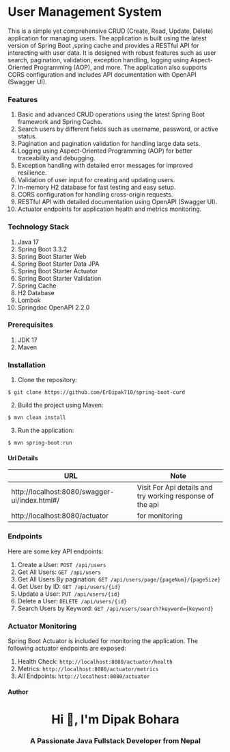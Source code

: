 

# User Management System

This is a simple yet comprehensive CRUD (Create, Read, Update, Delete) application for managing users. The application is built using the latest version of Spring Boot ,spring cache and provides a RESTful API for interacting with user data. It is designed with robust features such as user search, pagination, validation, exception handling, logging using Aspect-Oriented Programming (AOP), and more. The application also supports CORS configuration and includes API documentation with OpenAPI (Swagger UI).


### Features

1. Basic and advanced CRUD operations using the latest Spring Boot framework and Spring Cache.
2. Search users by different fields such as username, password, or active status.
3. Pagination and pagination validation for handling large data sets.
4. Logging using Aspect-Oriented Programming (AOP) for better traceability and debugging.
5. Exception handling with detailed error messages for improved resilience.
6. Validation of user input for creating and updating users.
7. In-memory H2 database for fast testing and easy setup.
8. CORS configuration for handling cross-origin requests.
9. RESTful API with detailed documentation using OpenAPI (Swagger UI).
10. Actuator endpoints for application health and metrics monitoring.

### Technology Stack

1. Java 17
2. Spring Boot 3.3.2
3. Spring Boot Starter Web
4. Spring Boot Starter Data JPA
5. Spring Boot Starter Actuator
6. Spring Boot Starter Validation
7. Spring Cache
8. H2 Database
9. Lombok
10. Springdoc OpenAPI 2.2.0

### Prerequisites

1. JDK 17 
2. Maven

### Installation

1. Clone the repository:

```shell
$ git clone https://github.com/ErDipak710/spring-boot-curd
```

2. Build the project using Maven:

```shell
$ mvn clean install

```
3. Run the application:

```shell
$ mvn spring-boot:run

```

#### Url Details

URL | Note                                   |
--- |----------------------------------------| 
http://localhost:8080/swagger-ui/index.html#/ | Visit For Api details and try working response of the api 
http://localhost:8080/actuator | for monitoring 



### Endpoints
Here are some key API endpoints:
1. Create a User: `POST /api/users`
2. Get All Users: `GET /api/users`
3. Get All Users By pagination: `GET /api/users/page/{pageNum}/{pageSize}`
4. Get User by ID: `GET /api/users/{id}`
5. Update a User: `PUT /api/users/{id}`
6. Delete a User: `DELETE /api/users/{id}`
7. Search Users by Keyword: `GET /api/users/search?keyword={keyword}`

### Actuator Monitoring
Spring Boot Actuator is included for monitoring the application. The following actuator endpoints are exposed:
1. Health Check: `http://localhost:8080/actuator/health`
2. Metrics: `http://localhost:8080/actuator/metrics`
3. All Endpoints: `http://localhost:8080/actuator` 


#### Author

<h1 align="center">Hi 👋, I'm Dipak Bohara</h1>
<h3 align="center">A Passionate Java Fullstack Developer from Nepal</h3>
